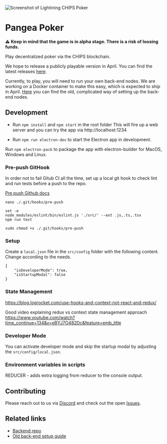![Screenshot of Lightining CHIPS Poker](https://norbert.dev/chips_poker@2x.jpg)

# Pangea Poker

:warning: **Keep in mind that the game is in alpha stage. There is a risk of loosing funds.**

Play decentralized poker via the CHIPS blockchain.

We hope to release a publicly playable version in April. You can find the latest releases [here](https://github.com/chips-blockchain/pangea-poker/releases).

Currently, to play, you will need to run your own back-end nodes. We are working on a Docker container to make this easy, which is expected to ship in April. [Here](https://github.com/NOCTLJRNE/CHIPS-tuto/blob/master/README.md) you can find the old, complicated way of setting up the back-end nodes.

## Development

- Run `npm install` and `npm start` in the root folder This will fire up a web server and you can try the app via http://localhost:1234

- Run `npm run electron-dev` to start the Electron app in development.

Run `npm electron-pack` to package the app with electron-builder for MacOS, Windows and Linux.

### Pre-push GitHook 

In order not to fail Gitub CI all the time, set up a local git hook to check lint and run tests before a push to the repo.

 [Pre push Github docs](https://www.git-scm.com/docs/githooks#_pre_push)


`nano ./.git/hooks/pre-push`

```
set -e
node_modules/eslint/bin/eslint.js './src/' --ext .js,.ts,.tsx
npm run test
```

`sudo chmod +x ./.git/hooks/pre-push`

### Setup

Create a `local.json` file in the `src/config` folder with the following content. Change according to the needs.

```
{
    "isDeveloperMode": true,
    "isStartupModal": false
}
```

### State Management

https://blog.logrocket.com/use-hooks-and-context-not-react-and-redux/

Good video explaining redux vs context state management approach
https://www.youtube.com/watch?time_continue=134&v=eBYJ7O482Dc&feature=emb_title

### Developer Mode

You can activate developer mode and skip the startup modal by adjusting the `src/config/local.json`.

### Environment variables in scripts

REDUCER - adds extra logging from reducer to the console output.

## Contributing

Please reach out to us via [Discord](https://discord.gg/NGPu4g) and check out the open [Issues](https://github.com/chips-blockchain/pangea-poker/issues).

## Related links

- [Backend repo](https://github.com/chips-blockchain/bet)
- [Old back-end setup guide](https://github.com/NOCTLJRNE/CHIPS-tuto/blob/master/README.md)
